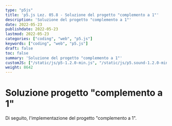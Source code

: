 ```yaml
---
type: "p5js"
title: 'p5.js Lez. 05.8 - Soluzione del progetto "complemento a 1"'
description: 'Soluzione del progetto "complemento a 1"'
date: 2022-05-23
publishdate: 2022-05-23
lastmod: 2022-05-23
categories: ["coding", "web", "p5.js"]
keywords: ["coding", "web", "p5.js"]
draft: false
toc: false
summary: 'Soluzione del progetto "complemento a 1"'
customJS: ["/static/js/p5-1.2.0-min.js", "/static/js/p5.sound-1.2.0-min.js", "/static/coding/web/p5js/progettoComplemento1.js"]
weight: 8642
---
```


# Soluzione progetto "complemento a 1"

Di seguito, l'implementazione del progetto "complemento a 1".

<div id="complemento1"></div>
